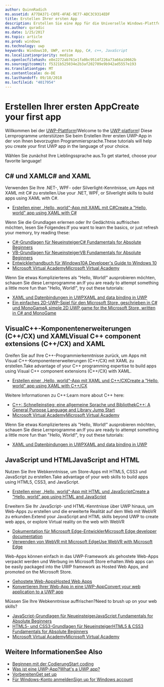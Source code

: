 ```yaml
---
author: QuinnRadich
ms.assetid: A77DA371-C0FE-4FAE-9E77-ADC3C9314EDF
title: Erstellen Ihrer ersten App
description: Erstellen Sie eine App für die Universelle Windows-Plattform (UWP) für Windows10 mithilfe Ihrer bevorzugten Programmiersprache.
ms.author: quradic
ms.date: 1/25/2017
ms.topic: article
ms.prod: windows
ms.technology: uwp
keywords: Windows10, UWP, erste App, C#, c++, JavaScript
ms.localizationpriority: medium
ms.openlocfilehash: e8e2272ab761e1fa0bc9514f226a73a66a10662b
ms.sourcegitcommit: f5321b525034e2b3af202709e9b942ad5557e193
ms.translationtype: MT
ms.contentlocale: de-DE
ms.lasthandoff: 09/18/2018
ms.locfileid: "4017954"
---
```

# <a name="create-your-first-app"></a><span data-ttu-id="fe33b-104">Erstellen Ihrer ersten App</span><span class="sxs-lookup"><span data-stu-id="fe33b-104">Create your first app</span></span>

<span data-ttu-id="fe33b-105">Willkommen bei der [UWP-Plattform](universal-application-platform-guide.md)!</span><span class="sxs-lookup"><span data-stu-id="fe33b-105">Welcome to the [UWP platform](universal-application-platform-guide.md)!</span></span> <span data-ttu-id="fe33b-106">Diese Lernprogramme unterstützen Sie beim Erstellen Ihrer ersten UWP-App in der von Ihnen bevorzugten Programmiersprache.</span><span class="sxs-lookup"><span data-stu-id="fe33b-106">These tutorials will help you create your first UWP app in the language of your choice.</span></span>

<span data-ttu-id="fe33b-107">Wählen Sie zunächst Ihre Lieblingssprache aus.</span><span class="sxs-lookup"><span data-stu-id="fe33b-107">To get started, choose your favorite language!</span></span>

## <a name="c-and-xaml"></a><span data-ttu-id="fe33b-108">C# und XAML</span><span class="sxs-lookup"><span data-stu-id="fe33b-108">C# and XAML</span></span>

<span data-ttu-id="fe33b-109">Verwenden Sie Ihre .NET-, WPF- oder Silverlight-Kenntnisse, um Apps mit XAML mit C# zu erstellen.</span><span class="sxs-lookup"><span data-stu-id="fe33b-109">Use your .NET, WPF, or Silverlight skills to build apps using XAML with C#.</span></span>

* [<span data-ttu-id="fe33b-110">Erstellen einer „Hello, world“-App mit XAML mit C#</span><span class="sxs-lookup"><span data-stu-id="fe33b-110">Create a "Hello, world" app using XAML with C#</span></span>](create-a-hello-world-app-xaml-universal.md)

<span data-ttu-id="fe33b-111">Wenn Sie die Grundlagen erlernen oder Ihr Gedächtnis auffrischen möchten, lesen Sie Folgendes:</span><span class="sxs-lookup"><span data-stu-id="fe33b-111">If you want to learn the basics, or just refresh your memory, try reading these:</span></span>

* [<span data-ttu-id="fe33b-112">C#-Grundlagen für Neueinsteiger</span><span class="sxs-lookup"><span data-stu-id="fe33b-112">C# Fundamentals for Absolute Beginners</span></span>](https://go.microsoft.com/fwlink/?linkid=850801)
* [<span data-ttu-id="fe33b-113">VB-Grundlagen für Neueinsteiger</span><span class="sxs-lookup"><span data-stu-id="fe33b-113">VB Fundamentals for Absolute Beginners</span></span>](https://go.microsoft.com/fwlink/?linkid=850802)
* [<span data-ttu-id="fe33b-114">Entwicklerhandbuch für Windows10</span><span class="sxs-lookup"><span data-stu-id="fe33b-114">A Developer's Guide to Windows 10</span></span>](https://go.microsoft.com/fwlink/?linkid=850804)
* [<span data-ttu-id="fe33b-115">Microsoft Virtual Academy</span><span class="sxs-lookup"><span data-stu-id="fe33b-115">Microsoft Virtual Academy</span></span>](http://www.microsoftvirtualacademy.com/)

<span data-ttu-id="fe33b-116">Wenn Sie etwas Komplizierteres als "Hello, World!" ausprobieren möchten, schauen Sie diese Lernprogramme an:</span><span class="sxs-lookup"><span data-stu-id="fe33b-116">If you are ready to attempt something a little more fun than "Hello, World!", try out these tutorials:</span></span>

* [<span data-ttu-id="fe33b-117">XAML und Datenbindungen in UWP</span><span class="sxs-lookup"><span data-stu-id="fe33b-117">XAML and data binding in UWP</span></span>](xaml-basics-intro.md)
* [<span data-ttu-id="fe33b-118">Ein einfaches 2D-UWP-Spiel für den Microsoft Store, geschrieben in C# und MonoGame</span><span class="sxs-lookup"><span data-stu-id="fe33b-118">A simple 2D UWP game for the Microsoft Store, written in C# and MonoGame</span></span>](get-started-tutorial-game-mg2d.md)


## <a name="visual-c-component-extensions-ccx-and-xaml"></a><span data-ttu-id="fe33b-119">VisualC++-Komponentenerweiterungen (C++/CX) und XAML</span><span class="sxs-lookup"><span data-stu-id="fe33b-119">Visual C++ component extensions (C++/CX) and XAML</span></span>

<span data-ttu-id="fe33b-120">Greifen Sie auf Ihre C++-Programmierkenntnisse zurück, um Apps mit Visual C++-Komponentenerweiterungen (C++/CX) mit XAML zu erstellen.</span><span class="sxs-lookup"><span data-stu-id="fe33b-120">Take advantage of your C++ programming expertise to build apps using Visual C++ component extensions (C++/CX) with XAML.</span></span>

* [<span data-ttu-id="fe33b-121">Erstellen einer „Hello, world“-App mit XAML und C++/CX</span><span class="sxs-lookup"><span data-stu-id="fe33b-121">Create a "Hello, world" app using XAML with C++/CX</span></span>](create-a-basic-windows-10-app-in-cpp.md)

<span data-ttu-id="fe33b-122">Weitere Informationen zu C++:</span><span class="sxs-lookup"><span data-stu-id="fe33b-122">Learn more about C++ here:</span></span>

* [<span data-ttu-id="fe33b-123">C++: Schnelleinstieg: eine allgemeine Sprache und Bibliothek</span><span class="sxs-lookup"><span data-stu-id="fe33b-123">C++: A General Purpose Language and Library Jump Start</span></span>](http://www.microsoftvirtualacademy.com/training-courses/c-a-general-purpose-language-and-library-jump-start)
* [<span data-ttu-id="fe33b-124">Microsoft Virtual Academy</span><span class="sxs-lookup"><span data-stu-id="fe33b-124">Microsoft Virtual Academy</span></span>](http://go.microsoft.com/fwlink/p/?LinkID=389916)

<span data-ttu-id="fe33b-125">Wenn Sie etwas Komplizierteres als "Hello, World!" ausprobieren möchten, schauen Sie diese Lernprogramme an:</span><span class="sxs-lookup"><span data-stu-id="fe33b-125">If you are ready to attempt something a little more fun than "Hello, World!", try out these tutorials:</span></span>

* [<span data-ttu-id="fe33b-126">XAML und Datenbindungen in UWP</span><span class="sxs-lookup"><span data-stu-id="fe33b-126">XAML and data binding in UWP</span></span>](xaml-basics-intro.md)

## <a name="javascript-and-html"></a><span data-ttu-id="fe33b-127">JavaScript und HTML</span><span class="sxs-lookup"><span data-stu-id="fe33b-127">JavaScript and HTML</span></span>

<span data-ttu-id="fe33b-128">Nutzen Sie Ihre Webkenntnisse, um Store-Apps mit HTML5, CSS3 und JavaScript zu erstellen.</span><span class="sxs-lookup"><span data-stu-id="fe33b-128">Take advantage of your web skills to build apps using HTML5, CSS3, and JavaScript.</span></span>

* [<span data-ttu-id="fe33b-129">Erstellen einer „Hello, world“-App mit HTML und JavaScript</span><span class="sxs-lookup"><span data-stu-id="fe33b-129">Create a "Hello, world" app using HTML and JavaScript</span></span>](create-a-hello-world-app-js-uwp.md)

<span data-ttu-id="fe33b-130">Erweitern Sie Ihr JavaScript- und HTML-Kenntnisse über UWP hinaus, um Web-Apps zu erstellen und die erweiterte Realität auf dem Web mit WebVR zu erkunden.</span><span class="sxs-lookup"><span data-stu-id="fe33b-130">Extend your JavaScript and HTML skills beyond UWP to create web apps, or explore Virtual reality on the web with WebVR</span></span>

* [<span data-ttu-id="fe33b-131">Dokumentation für Microsoft Edge-Entwickler</span><span class="sxs-lookup"><span data-stu-id="fe33b-131">Microsoft Edge developer documentation</span></span>](https://docs.microsoft.com/microsoft-edge/)
* [<span data-ttu-id="fe33b-132">Verwenden von WebVR mit Microsoft Edge</span><span class="sxs-lookup"><span data-stu-id="fe33b-132">Use WebVR with Microsoft Edge</span></span>](https://docs.microsoft.com/en-us/microsoft-edge/webvr/)

<span data-ttu-id="fe33b-133">Web-Apps können einfach in das UWP-Framework als gehostete Web-Apps verpackt werden und Werbung im Microsoft Store erhalten.</span><span class="sxs-lookup"><span data-stu-id="fe33b-133">Web apps can be easily packaged into the UWP framework as Hosted Web Apps, and promoted on the Microsoft Store.</span></span>

* [<span data-ttu-id="fe33b-134">Gehostete Web-Apps</span><span class="sxs-lookup"><span data-stu-id="fe33b-134">Hosted Web Apps</span></span>](https://developer.microsoft.com/windows/bridges/hosted-web-apps)
* [<span data-ttu-id="fe33b-135">Konvertieren Ihrer Web-App in eine UWP-App</span><span class="sxs-lookup"><span data-stu-id="fe33b-135">Convert your web application to a UWP app</span></span>](../porting/hwa-create-windows.md)

<span data-ttu-id="fe33b-136">Müssen Sie Ihre Webkenntnisse auffrischen?</span><span class="sxs-lookup"><span data-stu-id="fe33b-136">Need to brush up on your web skills?</span></span>

* [<span data-ttu-id="fe33b-137">JavaScript-Grundlagen für Neueinsteiger</span><span class="sxs-lookup"><span data-stu-id="fe33b-137">JavaScript Fundamentals for Absolute Beginners</span></span>](http://www.microsoftvirtualacademy.com/training-courses/javascript-fundamentals-for-absolute-beginners)
* [<span data-ttu-id="fe33b-138">HTML5- und CSS3-Grundlagen für Neueinsteiger</span><span class="sxs-lookup"><span data-stu-id="fe33b-138">HTML5 & CSS3 Fundamentals for Absolute Beginners</span></span>](http://www.microsoftvirtualacademy.com/training-courses/html5-css3-fundamentals-development-for-absolute-beginners)
* [<span data-ttu-id="fe33b-139">Microsoft Virtual Academy</span><span class="sxs-lookup"><span data-stu-id="fe33b-139">Microsoft Virtual Academy</span></span>](http://go.microsoft.com/fwlink/p/?LinkID=389916)

## <a name="see-also"></a><span data-ttu-id="fe33b-140">Weitere Informationen</span><span class="sxs-lookup"><span data-stu-id="fe33b-140">See Also</span></span>

* [<span data-ttu-id="fe33b-141">Beginnen mit der Codierung</span><span class="sxs-lookup"><span data-stu-id="fe33b-141">Start coding</span></span>](create-uwp-apps.md)
* [<span data-ttu-id="fe33b-142">Was ist eine UWP-App?</span><span class="sxs-lookup"><span data-stu-id="fe33b-142">What's a UWP app?</span></span>](universal-application-platform-guide.md)
* [<span data-ttu-id="fe33b-143">Vorbereiten</span><span class="sxs-lookup"><span data-stu-id="fe33b-143">Get set up</span></span>](get-set-up.md)
* [<span data-ttu-id="fe33b-144">Für Windows-Konto anmelden</span><span class="sxs-lookup"><span data-stu-id="fe33b-144">Sign up for Windows account</span></span>](sign-up.md)

